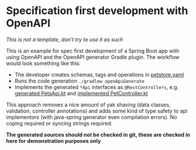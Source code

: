 # Specification first development with OpenAPI

*This is not a template, don't try to use it as such*

This is an example for spec first development of a Spring Boot app with
using OpenAPI and the OpenAPI generator Gradle plugin. The workflow would look
something like this:

- The developer creates schemas, tags and operations in [petstore.yaml](src/main/resources/openapi/petstore.yaml)
- Runs the code generation `./gradlew openApiGenerate`
- Implements the generated `*Api` interfaces as `@RestControllers`, e.g.
  [generated PetsApi.kt](build/generated/src/main/kotlin/com/example/api/apis/PetsApi.kt) and
  [implemented PetController.kt](src/main/kotlin/com/example/specfirstopenapi/rest/PetController.kt)

This approach removes a nice amount of yak shaving (data classes, validation, controller annotations) and 
adds some kind of type safety to api implementors (with java-spring generator even compilation errors).
No coping required or syncing strings required.

**The generated sources should not be checked in git, these are checked in here for demonstration purposes only**
